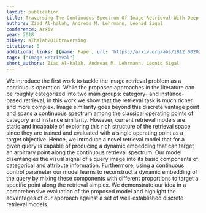 ```yaml
---
layout: publication
title: Traversing The Continuous Spectrum Of Image Retrieval With Deep Dynamic Models
authors: Ziad Al-halah, Andreas M. Lehrmann, Leonid Sigal
conference: Arxiv
year: 2018
bibkey: alhalah2018traversing
citations: 0
additional_links: [{name: Paper, url: 'https://arxiv.org/abs/1812.00202'}]
tags: ["Image Retrieval"]
short_authors: Ziad Al-halah, Andreas M. Lehrmann, Leonid Sigal
---
```

We introduce the first work to tackle the image retrieval problem as a
continuous operation. While the proposed approaches in the literature can be
roughly categorized into two main groups: category- and instance-based
retrieval, in this work we show that the retrieval task is much richer and more
complex. Image similarity goes beyond this discrete vantage point and spans a
continuous spectrum among the classical operating points of category and
instance similarity. However, current retrieval models are static and incapable
of exploring this rich structure of the retrieval space since they are trained
and evaluated with a single operating point as a target objective. Hence, we
introduce a novel retrieval model that for a given query is capable of
producing a dynamic embedding that can target an arbitrary point along the
continuous retrieval spectrum. Our model disentangles the visual signal of a
query image into its basic components of categorical and attribute information.
Furthermore, using a continuous control parameter our model learns to
reconstruct a dynamic embedding of the query by mixing these components with
different proportions to target a specific point along the retrieval simplex.
We demonstrate our idea in a comprehensive evaluation of the proposed model and
highlight the advantages of our approach against a set of well-established
discrete retrieval models.
